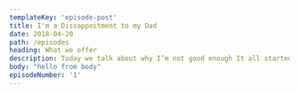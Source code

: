 ```yaml
---
templateKey: 'episode-post'
title: I'm a Dissappoitment to my Dad
date: 2018-04-20
path: /episodes
heading: What we offer
description: Today we talk about why I’m not good enough It all started when I was born and it still hasn’t stopped... Mom please love me
body: "hello from body"
episodeNumber: '1'
---
```

